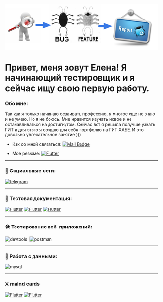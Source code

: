 ![Header](https://github.com/alenachchekm/alenachchekm/blob/main/assets/74.png)


# Привет, меня зовут Елена! Я начинающий тестировщик и я сейчас ищу свою первую работу.


### Обо мне:

Так как я только начинаю осваивать профессию, я многое еще не знаю и не умею. Но я не боюсь. Мне нравится изучать новое и не останавливаться на достигнутом.
Сейчас вот я решила получше узнать ГИТ и для этого я создаю для себя портфолио на ГИТ ХАБЕ. И это довольно увлекательное занятие )))


- Как со мной связаться: [![Mail Badge](https://img.shields.io/badge/-E'mail-red?style=for-the-badge&logo=appveyor&logoColor=F88C00)](mailto:alenach2006@yandex.ru)


- Мое резюме: [![Flutter](https://img.shields.io/badge/-Резюме-red?style=for-the-badge&logo=appveyor&logoColor=F88C00)](http://test.uk-site.ru/wp-content/uploads/sites/78/2023/10/125.pdf)


---
### 🤝 Социальные сети:

  <div id="badges">
     <a href="https://t.me/hellench_2023" target="_blank">
      <img src="https://cdn-icons-png.flaticon.com/512/2111/2111646.png" width="40" height="40" alt="telegram" />
    </a>
  </div>

  ---

### 📁 Тестовая документация:

  [![Flutter](https://img.shields.io/badge/-Чек_листы-090909?style=for-the-badge&logo=appveyor&logoColor=F88C00)](https://github.com/alenachchekm/alenachchekm/blob/main/assets/ClassificTest.xmind)
  [![Flutter](https://img.shields.io/badge/-Тест_кейсы-090909?style=for-the-badge&logo=appveyor&logoColor=F88C00)](http://test.uk-site.ru/wp-content/uploads/sites/78/2023/10/Классификация-тестирования.pdf)
   [![Flutter](https://img.shields.io/badge/-Баг_репорты-090909?style=for-the-badge&logo=appveyor&logoColor=F88C00)](http://test.uk-site.ru/wp-content/uploads/sites/78/2023/10/Классификация-тестирования.pdf)

---

### 🛠 Тестирование веб-приложений:

<div>
  <img src="https://d33wubrfki0l68.cloudfront.net/38b5c953a4667366685d55db55d057c86db1fc54/a0fdc/static/acae6b24d940347661ca901ea07f47c1/chrome-dev-logo-icon.png" title="devtools" alt="devtools" width="40" height="40"/>&nbsp
  <img src="https://seeklogo.com/images/P/postman-logo-0087CA0D15-seeklogo.com.png" title="postman" alt="postman" width="40" height="40"/>&nbsp
 
</div>

---
### 💾 Работа с данными:

<div>
  <img src="https://cdn.jsdelivr.net/gh/devicons/devicon/icons/mysql/mysql-original.svg" title="mysql" alt="mysql" width="40" height="40"/>&nbsp
  
</div>

---

### X maind cards

[![Flutter](https://img.shields.io/badge/-Виды_тестирования-090909?style=for-the-badge&logo=appveyor&logoColor=F88C00)](https://github.com/alenachchekm/alenachchekm/blob/main/assets/ClassificTest.xmind)
[![Flutter](https://img.shields.io/badge/-Жизненный_цикл_ПО-090909?style=for-the-badge&logo=appveyor&logoColor=F88C00)](http://test.uk-site.ru/wp-content/uploads/sites/78/2023/10/Классификация-тестирования.pdf)
